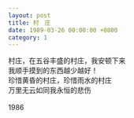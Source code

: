 ```yaml
---
layout: post
title: 村　庄
date: 1989-03-26 00:00:00 +0800
category: 1
---
```


村庄，在五谷丰盛的村庄，我安顿下来<br>
我顺手摸到的东西越少越好！<br>
珍惜黄昏的村庄，珍惜雨水的村庄<br>
万里无云如同我永恒的悲伤<br>
<br>
1986